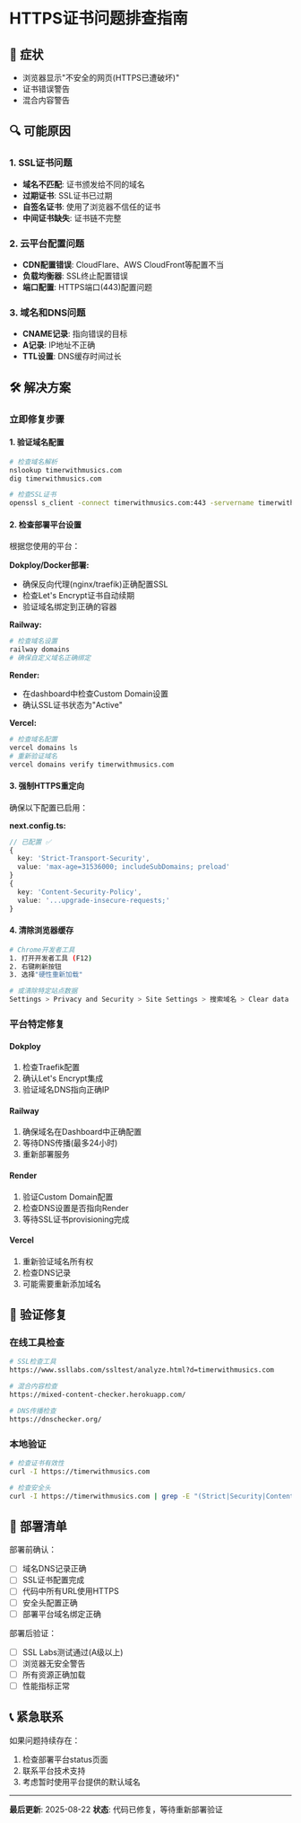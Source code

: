 # HTTPS证书问题排查指南

## 🚨 症状
- 浏览器显示"不安全的网页(HTTPS已遭破坏)"
- 证书错误警告
- 混合内容警告

## 🔍 可能原因

### 1. SSL证书问题
- **域名不匹配**: 证书颁发给不同的域名
- **过期证书**: SSL证书已过期
- **自签名证书**: 使用了浏览器不信任的证书
- **中间证书缺失**: 证书链不完整

### 2. 云平台配置问题
- **CDN配置错误**: CloudFlare、AWS CloudFront等配置不当
- **负载均衡器**: SSL终止配置错误
- **端口配置**: HTTPS端口(443)配置问题

### 3. 域名和DNS问题
- **CNAME记录**: 指向错误的目标
- **A记录**: IP地址不正确
- **TTL设置**: DNS缓存时间过长

## 🛠️ 解决方案

### 立即修复步骤

#### 1. 验证域名配置
```bash
# 检查域名解析
nslookup timerwithmusics.com
dig timerwithmusics.com

# 检查SSL证书
openssl s_client -connect timerwithmusics.com:443 -servername timerwithmusics.com
```

#### 2. 检查部署平台设置
根据您使用的平台：

**Dokploy/Docker部署:**
- 确保反向代理(nginx/traefik)正确配置SSL
- 检查Let's Encrypt证书自动续期
- 验证域名绑定到正确的容器

**Railway:**
```bash
# 检查域名设置
railway domains
# 确保自定义域名正确绑定
```

**Render:**
- 在dashboard中检查Custom Domain设置
- 确认SSL证书状态为"Active"

**Vercel:**
```bash
# 检查域名配置
vercel domains ls
# 重新验证域名
vercel domains verify timerwithmusics.com
```

#### 3. 强制HTTPS重定向
确保以下配置已启用：

**next.config.ts:**
```typescript
// 已配置 ✅
{
  key: 'Strict-Transport-Security',
  value: 'max-age=31536000; includeSubDomains; preload'
}
{
  key: 'Content-Security-Policy', 
  value: '...upgrade-insecure-requests;'
}
```

#### 4. 清除浏览器缓存
```bash
# Chrome开发者工具
1. 打开开发者工具 (F12)
2. 右键刷新按钮
3. 选择"硬性重新加载"

# 或清除特定站点数据
Settings > Privacy and Security > Site Settings > 搜索域名 > Clear data
```

### 平台特定修复

#### Dokploy
1. 检查Traefik配置
2. 确认Let's Encrypt集成
3. 验证域名DNS指向正确IP

#### Railway  
1. 确保域名在Dashboard中正确配置
2. 等待DNS传播(最多24小时)
3. 重新部署服务

#### Render
1. 验证Custom Domain配置
2. 检查DNS设置是否指向Render
3. 等待SSL证书provisioning完成

#### Vercel
1. 重新验证域名所有权
2. 检查DNS记录
3. 可能需要重新添加域名

## 🧪 验证修复

### 在线工具检查
```bash
# SSL检查工具
https://www.ssllabs.com/ssltest/analyze.html?d=timerwithmusics.com

# 混合内容检查
https://mixed-content-checker.herokuapp.com/

# DNS传播检查  
https://dnschecker.org/
```

### 本地验证
```bash
# 检查证书有效性
curl -I https://timerwithmusics.com

# 检查安全头
curl -I https://timerwithmusics.com | grep -E "(Strict|Security|Content)"
```

## 🚀 部署清单

部署前确认：
- [ ] 域名DNS记录正确
- [ ] SSL证书配置完成
- [ ] 代码中所有URL使用HTTPS
- [ ] 安全头配置正确
- [ ] 部署平台域名绑定正确

部署后验证：
- [ ] SSL Labs测试通过(A级以上)
- [ ] 浏览器无安全警告
- [ ] 所有资源正确加载
- [ ] 性能指标正常

## 📞 紧急联系

如果问题持续存在：
1. 检查部署平台status页面
2. 联系平台技术支持
3. 考虑暂时使用平台提供的默认域名

---

**最后更新**: 2025-08-22
**状态**: 代码已修复，等待重新部署验证